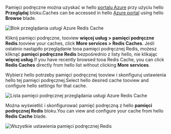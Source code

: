 <span data-ttu-id="81f20-101">Pamięci podręczne można uzyskać w hello [portalu Azure](https://portal.azure.com) przy użyciu hello **Przeglądaj** bloku.</span><span class="sxs-lookup"><span data-stu-id="81f20-101">Caches can be accessed in hello [Azure portal](https://portal.azure.com) using hello **Browse** blade.</span></span>

![Blok przeglądania usługi Azure Redis Cache](media/redis-cache-browse/redis-cache-browse.png)

<span data-ttu-id="81f20-103">Kliknij pamięci podręczne, tooview **więcej usług > pamięci podręczne Redis**.</span><span class="sxs-lookup"><span data-stu-id="81f20-103">tooview your caches, click **More services > Redis Caches**.</span></span> <span data-ttu-id="81f20-104">Jeśli ostatnio nastąpiło przeglądanie tooa pamięci podręcznej Redis, możesz kliknąć **pamięci podręczne Redis** bezpośrednio z listy hello, nie klikając **więcej usług**.</span><span class="sxs-lookup"><span data-stu-id="81f20-104">If you have recently browsed tooa Redis Cache, you can click **Redis Caches** directly from hello list without clicking **More services**.</span></span>

<span data-ttu-id="81f20-105">Wybierz hello potrzeby pamięci podręcznej tooview i skonfiguruj ustawienia hello tej pamięci podręcznej.</span><span class="sxs-lookup"><span data-stu-id="81f20-105">Select hello desired cache tooview and configure hello settings for that cache.</span></span>

![Lista pamięci podręcznej przeglądania usługi Azure Redis Cache](media/redis-cache-browse/redis-caches.png)

<span data-ttu-id="81f20-107">Można wyświetlić i skonfigurować pamięć podręczną z hello **pamięci podręcznej Redis** bloku.</span><span class="sxs-lookup"><span data-stu-id="81f20-107">You can view and configure your cache from hello **Redis Cache** blade.</span></span>

![Wszystkie ustawienia pamięci podręcznej Redis](media/redis-cache-browse/redis-cache-blade.png)

